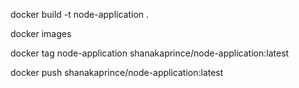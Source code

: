 docker build -t node-application .

docker images

docker tag node-application shanakaprince/node-application:latest

docker push shanakaprince/node-application:latest
